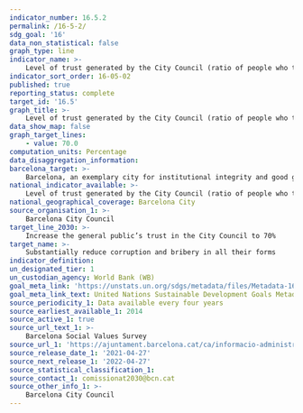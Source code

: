```yaml
---
indicator_number: 16.5.2
permalink: /16-5-2/
sdg_goal: '16'
data_non_statistical: false
graph_type: line
indicator_name: >-
    Level of trust generated by the City Council (ratio of people who trust the City Council sufficiently or a lot)
indicator_sort_order: 16-05-02
published: true
reporting_status: complete
target_id: '16.5'
graph_title: >-
    Level of trust generated by the City Council (ratio of people who trust the City Council sufficiently or a lot)
data_show_map: false
graph_target_lines:
    - value: 70.0
computation_units: Percentage
data_disaggregation_information:
barcelona_target: >-
    Barcelona, an exemplary city for institutional integrity and good governance
national_indicator_available: >-
    Level of trust generated by the City Council (ratio of people who trust the City Council sufficiently or a lot)
national_geographical_coverage: Barcelona City
source_organisation_1: >-
    Barcelona City Council
target_line_2030: >-
    Increase the general public’s trust in the City Council to 70%
target_name: >-
    Substantially reduce corruption and bribery in all their forms
indicator_definition:
un_designated_tier: 1
un_custodian_agency: World Bank (WB)
goal_meta_link: 'https://unstats.un.org/sdgs/metadata/files/Metadata-16-05-02.pdf'
goal_meta_link_text: United Nations Sustainable Development Goals Metadata (pdf 894kB)
source_periodicity_1: Data available every four years
source_earliest_available_1: 2014
source_active_1: true
source_url_text_1: >-
    Barcelona Social Values Survey
source_url_1: 'https://ajuntament.barcelona.cat/ca/informacio-administrativa/registre-enquestes-i-estudis-opinio'
source_release_date_1: '2021-04-27'
source_next_release_1: '2022-04-27'
source_statistical_classification_1: 
source_contact_1: comissionat2030@bcn.cat
source_other_info_1: >-
    Barcelona City Council
---
```

